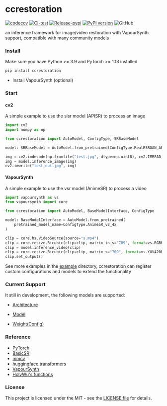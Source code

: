 # ccrestoration

[![codecov](https://codecov.io/gh/TensoRaws/ccrestoration/graph/badge.svg?token=VK0BHDUXAI)](https://codecov.io/gh/TensoRaws/ccrestoration)
[![CI-test](https://github.com/TensoRaws/ccrestoration/actions/workflows/CI-test.yml/badge.svg)](https://github.com/TensoRaws/ccrestoration/actions/workflows/CI-test.yml)
[![Release-pypi](https://github.com/TensoRaws/ccrestoration/actions/workflows/Release-pypi.yml/badge.svg)](https://github.com/TensoRaws/ccrestoration/actions/workflows/Release-pypi.yml)
[![PyPI version](https://badge.fury.io/py/ccrestoration.svg)](https://badge.fury.io/py/ccrestoration)
![GitHub](https://img.shields.io/github/license/TensoRaws/ccrestoration)

an inference framework for image/video restoration with VapourSynth support, compatible with many community models

### Install

Make sure you have Python >= 3.9 and PyTorch >= 1.13 installed

```bash
pip install ccrestoration
```

- Install VapourSynth (optional)

### Start

#### cv2

A simple example to use the sisr model (APISR) to process an image

```python
import cv2
import numpy as np

from ccrestoration import AutoModel, ConfigType, SRBaseModel

model: SRBaseModel = AutoModel.from_pretrained(ConfigType.RealESRGAN_APISR_RRDB_GAN_generator_2x)

img = cv2.imdecode(np.fromfile("test.jpg", dtype=np.uint8), cv2.IMREAD_COLOR)
img = model.inference_image(img)
cv2.imwrite("test_out.jpg", img)
```

#### VapourSynth

A simple example to use the vsr model (AnimeSR) to process a video

```python
import vapoursynth as vs
from vapoursynth import core

from ccrestoration import AutoModel, BaseModelInterface, ConfigType

model: BaseModelInterface = AutoModel.from_pretrained(
    pretrained_model_name=ConfigType.AnimeSR_v2_4x
)

clip = core.bs.VideoSource(source="s.mp4")
clip = core.resize.Bicubic(clip=clip, matrix_in_s="709", format=vs.RGBH)
clip = model.inference_video(clip)
clip = core.resize.Bicubic(clip=clip, matrix_s="709", format=vs.YUV420P16)
clip.set_output()
```

See more examples in the [example](./example) directory, ccrestoration can register custom configurations and models to extend the functionality

### Current Support

It still in development, the following models are supported:

- [Architecture](./ccrestoration/type/arch.py)

- [Model](./ccrestoration/type/model.py)

- [Weight(Config)](./ccrestoration/type/config.py)

### Reference

- [PyTorch](https://github.com/pytorch/pytorch)
- [BasicSR](https://github.com/XPixelGroup/BasicSR)
- [mmcv](https://github.com/open-mmlab/mmcv)
- [huggingface transformers](https://github.com/huggingface/transformers)
- [VapourSynth](https://www.vapoursynth.com/)
- [HolyWu's functions](https://github.com/HolyWu)

### License

This project is licensed under the MIT - see
the [LICENSE file](https://github.com/TensoRaws/ccrestoration/blob/main/LICENSE) for details.
